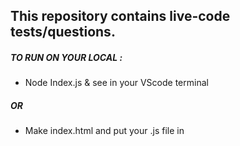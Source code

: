 ## This repository contains live-code tests/questions.

##### TO RUN ON YOUR LOCAL :

- Node Index.js & see in your VScode terminal

##### OR

- Make index.html and put your .js file in <script> tag
- then run it in browser & see console
